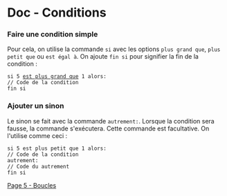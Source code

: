 # Doc - Conditions

### Faire une condition simple

Pour cela, on utilise la commande `si` avec les options `plus grand que`, `plus petit que` ou `est égal à`. On ajoute `fin si` pour signifier la fin de la condition :&#x20;

<pre><code>si 5 <a data-footnote-ref href="#user-content-fn-1">est plus grand que</a> 1 alors:
// Code de la condition
fin si
</code></pre>

### Ajouter un sinon

Le sinon se fait avec la commande `autrement:`. Lorsque la condition sera fausse, la commande s'exécutera. Cette commande est facultative. On l'utilise comme ceci :&#x20;

```
si 5 est plus petit que 1 alors:
// Code de la condition
autrement:
// Code du autrement
fin si
```

[^1]: Vous pouvez mettre : est plus petit que/est égal à

[Page 5 - Boucles](5%20-%20Boucles.md)

